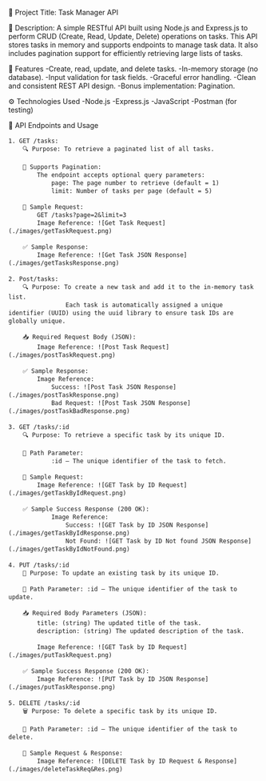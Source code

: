 📘 Project Title: Task Manager API

📄 Description:
A simple RESTful API built using Node.js and Express.js to perform CRUD (Create, Read, Update, Delete) operations on tasks. This API stores tasks in memory and supports endpoints to manage task data. It also includes pagination support for efficiently retrieving large lists of tasks.

🚀 Features
    -Create, read, update, and delete tasks.
    -In-memory storage (no database).
    -Input validation for task fields.
    -Graceful error handling.
    -Clean and consistent REST API design.
    -Bonus implementation: Pagination.

⚙️ Technologies Used
    -Node.js
    -Express.js
    -JavaScript
    -Postman (for testing)

🧪 API Endpoints and Usage

    1. GET /tasks:
        🔍 Purpose: To retrieve a paginated list of all tasks.

        🔁 Supports Pagination:
            The endpoint accepts optional query parameters:
                page: The page number to retrieve (default = 1)
                limit: Number of tasks per page (default = 5)

        🧪 Sample Request:
            GET /tasks?page=2&limit=3
            Image Reference: ![Get Task Request](./images/getTaskRequest.png)

        ✅ Sample Response:
            Image Reference: ![Get Task JSON Response](./images/getTasksResponse.png)

    2. Post/tasks:
        🔍 Purpose: To create a new task and add it to the in-memory task list.
                    Each task is automatically assigned a unique identifier (UUID) using the uuid library to ensure task IDs are globally unique.

        📥 Required Request Body (JSON):
            Image Reference: ![Post Task Request](./images/postTaskRequest.png)

        ✅ Sample Response:
            Image Reference: 
                Success: ![Post Task JSON Response](./images/postTaskResponse.png)
                Bad Request: ![Post Task JSON Response](./images/postTaskBadResponse.png)

    3. GET /tasks/:id
        🔍 Purpose: To retrieve a specific task by its unique ID.

        🔑 Path Parameter: 
                :id — The unique identifier of the task to fetch.

        🧪 Sample Request:
            Image Reference: ![GET Task by ID Request](./images/getTaskByIdRequest.png)

        ✅ Sample Success Response (200 OK):
                Image Reference: 
                    Success: ![GET Task by ID JSON Response](./images/getTaskByIdResponse.png)
                    Not Found: ![GET Task by ID Not found JSON Response](./images/getTaskByIdNotFound.png)

    4. PUT /tasks/:id
        🔄 Purpose: To update an existing task by its unique ID.

        🔑 Path Parameter: :id — The unique identifier of the task to update.

        📥 Required Body Parameters (JSON):
            title: (string) The updated title of the task.
            description: (string) The updated description of the task.

            Image Reference: ![GET Task by ID Request](./images/putTaskRequest.png)

        ✅ Sample Success Response (200 OK):
            Image Reference: ![PUT Task by ID JSON Response](./images/putTaskResponse.png)

    5. DELETE /tasks/:id
        🗑️ Purpose: To delete a specific task by its unique ID.

        🔑 Path Parameter: :id — The unique identifier of the task to delete.

        🧪 Sample Request & Response:
            Image Reference: ![DELETE Task by ID Request & Response](./images/deleteTaskReq&Res.png)